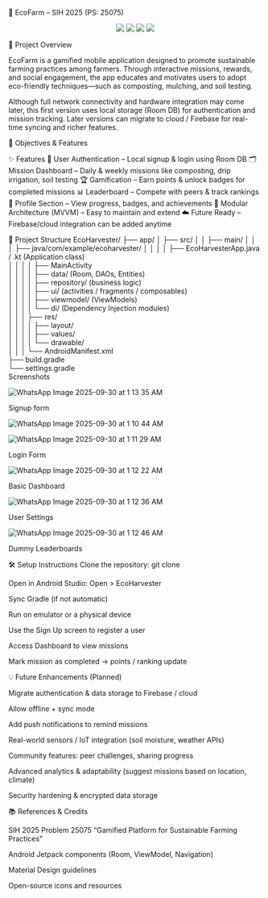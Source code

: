🌱 EcoFarm – SIH 2025 (PS: 25075)

<!-- Replace with actual banner -->

<p align="center"> <img src="https://img.shields.io/badge/Android-Java-green?logo=android" /> <img src="https://img.shields.io/badge/Architecture-MVVM-blue" /> <img src="https://img.shields.io/badge/Database-Room-orange" /> <img src="https://img.shields.io/badge/Build-Gradle-yellow" /> </p>
🚜 Project Overview

EcoFarm is a gamified mobile application designed to promote sustainable farming practices among farmers. Through interactive missions, rewards, and social engagement, the app educates and motivates users to adopt eco-friendly techniques—such as composting, mulching, and soil testing.

Although full network connectivity and hardware integration may come later, this first version uses local storage (Room DB) for authentication and mission tracking. Later versions can migrate to cloud / Firebase for real-time syncing and richer features.

🎯 Objectives & Features

✨ Features
🔐 User Authentication – Local signup & login using Room DB
🗂 Mission Dashboard – Daily & weekly missions like composting, drip irrigation, soil testing
🏆 Gamification – Earn points & unlock badges for completed missions
📊 Leaderboard – Compete with peers & track rankings
👤 Profile Section – View progress, badges, and achievements
🧩 Modular Architecture (MVVM) – Easy to maintain and extend
☁️ Future Ready – Firebase/cloud integration can be added anytime


🧱 Project Structure
EcoHarvester/
 ├── app/
 │   ├── src/
 │   │   ├── main/
 │   │   │   ├── java/com/example/ecoharvester/
 │   │   │   │   ├── EcoHarvesterApp.java / .kt (Application class)  
 │   │   │   │   ├── MainActivity  
 │   │   │   │   ├── data/         (Room, DAOs, Entities)  
 │   │   │   │   ├── repository/   (business logic)  
 │   │   │   │   ├── ui/           (activities / fragments / composables)  
 │   │   │   │   ├── viewmodel/     (ViewModels)  
 │   │   │   │   └── di/           (Dependency Injection modules)  
 │   │   │   ├── res/  
 │   │   │   │   ├── layout/  
 │   │   │   │   ├── values/  
 │   │   │   │   └── drawable/  
 │   │   │   └── AndroidManifest.xml  
 ├── build.gradle  
 └── settings.gradle  
Screenshots

![WhatsApp Image 2025-09-30 at 1 13 35 AM](https://github.com/user-attachments/assets/24100a8d-6317-40b2-9c36-f6a4bd4fb1bd)

Signup form

![WhatsApp Image 2025-09-30 at 1 10 44 AM](https://github.com/user-attachments/assets/1f49e973-9c29-4ef2-87b3-0ae3cb8747d7)

![WhatsApp Image 2025-09-30 at 1 11 29 AM](https://github.com/user-attachments/assets/3d2f55f2-8dd1-471c-a107-9fcb5dc58aa5)

Login Form

![WhatsApp Image 2025-09-30 at 1 12 22 AM](https://github.com/user-attachments/assets/b65a1d53-4eb6-40b6-a472-f597069edccc)

Basic Dashboard

![WhatsApp Image 2025-09-30 at 1 12 36 AM](https://github.com/user-attachments/assets/64e706de-9494-4fb6-8281-9b4a37edc7a8)

User Settings

![WhatsApp Image 2025-09-30 at 1 12 46 AM](https://github.com/user-attachments/assets/8a2c5418-e2b8-4ce4-a6c5-40e4e59523b3)

Dummy Leaderboards




🛠 Setup Instructions
Clone the repository:
git clone <your-repo-url>

Open in Android Studio: Open > EcoHarvester

Sync Gradle (if not automatic)

Run on emulator or a physical device

Use the Sign Up screen to register a user

Access Dashboard to view missions

Mark mission as completed -> points / ranking update

💡 Future Enhancements (Planned)

Migrate authentication & data storage to Firebase / cloud

Allow offline + sync mode

Add push notifications to remind missions

Real-world sensors / IoT integration (soil moisture, weather APIs)

Community features: peer challenges, sharing progress

Advanced analytics & adaptability (suggest missions based on location, climate)

Security hardening & encrypted data storage

📚 References & Credits

SIH 2025 Problem 25075 “Gamified Platform for Sustainable Farming Practices”

Android Jetpack components (Room, ViewModel, Navigation)

Material Design guidelines

Open-source icons and resources
